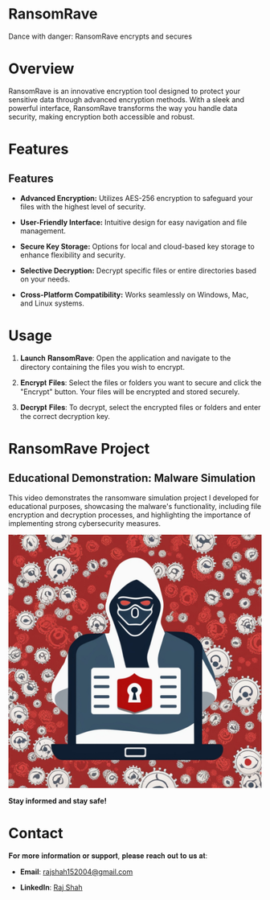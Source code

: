 # RansomRave
Dance with danger: RansomRave encrypts and secures

# Overview
RansomRave is an innovative encryption tool designed to protect your sensitive data through advanced encryption methods. With a sleek and powerful interface, RansomRave transforms the way you handle data security, making encryption both accessible and robust.

# Features
## Features

- **Advanced Encryption:** Utilizes AES-256 encryption to safeguard your files with the highest level of security.

- **User-Friendly Interface:** Intuitive design for easy navigation and file management.

- **Secure Key Storage:** Options for local and cloud-based key storage to enhance flexibility and security.

- **Selective Decryption:** Decrypt specific files or entire directories based on your needs.

- **Cross-Platform Compatibility:** Works seamlessly on Windows, Mac, and Linux systems.


# Usage
1. 𝐋𝐚𝐮𝐧𝐜𝐡 𝐑𝐚𝐧𝐬𝐨𝐦𝐑𝐚𝐯𝐞: Open the application and navigate to the directory containing the files you wish to encrypt.

2. 𝐄𝐧𝐜𝐫𝐲𝐩𝐭 𝐅𝐢𝐥𝐞𝐬: Select the files or folders you want to secure and click the "Encrypt" button. Your files will be encrypted and stored securely.

3. 𝐃𝐞𝐜𝐫𝐲𝐩𝐭 𝐅𝐢𝐥𝐞𝐬: To decrypt, select the encrypted files or folders and enter the correct decryption key.

# RansomRave Project

## Educational Demonstration: Malware Simulation

This video demonstrates the ransomware simulation project I developed for educational purposes, showcasing the malware's functionality, including file encryption and decryption processes, and highlighting the importance of implementing strong cybersecurity measures.

[![Watch the video](https://github.com/rajskillz/RansomRave/blob/main/thumbnail.jpg?raw=true)](https://vimeo.com/999194887)

**Stay informed and stay safe!**




# Contact
𝐅𝐨𝐫 𝐦𝐨𝐫𝐞 𝐢𝐧𝐟𝐨𝐫𝐦𝐚𝐭𝐢𝐨𝐧 𝐨𝐫 𝐬𝐮𝐩𝐩𝐨𝐫𝐭, 𝐩𝐥𝐞𝐚𝐬𝐞 𝐫𝐞𝐚𝐜𝐡 𝐨𝐮𝐭 𝐭𝐨 𝐮𝐬 𝐚𝐭:


- **Email**: [rajshah152004@gmail.com](mailto:rajshah152004@gmail.com)

- **LinkedIn**: [Raj Shah](https://www.linkedin.com/in/raj-shah-931439260/)

